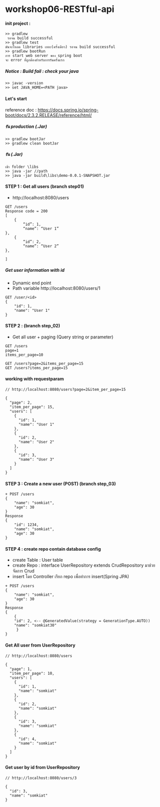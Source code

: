 # workshop06-RESTful-api
#### init project :
```
>> gradlew
 รอจน build successful
>> gradlew test 
มันจะโหลด libraries เยอะ(ครั้งเดียว) รอจน build successful
>> gradlew bootRun
การ start web server ของ spring boot 
จะ error ที่ถูกต้องสำหรับการรันครั้งแรก

```


##### Notice : Build fail : check your java 
```
>> javac -version
>> set JAVA_HOME=<PATH java>
```

#### Let's start
reference doc : https://docs.spring.io/spring-boot/docs/2.3.2.RELEASE/reference/html/

##### รัน production (.Jar) 
```
>> gradlew bootJar 
>> gradlew clean bootJar 
```

##### รัน (.Jar) 
```
เข้า folder \libs
>> java -jar //path
>> java -jar build\libs\demo-0.0.1-SNAPSHOT.jar

```
#### STEP 1 : Get all users   (branch step01)
+ http://localhost:8080/users
```
GET /users
Response code = 200
[
	{
		“id”: 1,
		“name”: “User 1”
},
	{
		“id”: 2,
		“name”: “User 2”
},

] 
```

##### Get user information with id 
+ Dynamic end point 
+ Path variable
http://localhost:8080/users/1
```
GET /user/<id>
{
    "id": 1,
    "name": "User 1"
}
```
#### STEP 2 : (branch step_02)
+ Get all user + paging (Query string or parameter)
```
GET /users
page=1
items_per_page=10

GET /users?page=2&items_per_page=15
GET /users?items_per_page=15
```

#### working with requestparam

```
// http://localhost:8080/users?page=2&item_per_page=15

{
  "page": 2,
  "item_per_page": 15,
  "users": [
    {
      "id": 1,
      "name": "User 1"
    },
    {
      "id": 2,
      "name": "User 2"
    },
    {
      "id": 3,
      "name": "User 3"
    }
  ]
}

```
#### STEP 3 : Create a new user (POST) (branch step_03)
```
+ POST /users
{
    "name": "somkiat",
    "age": 30
}
Response
{
    "id": 1234,
    "name": "somkiat",
    "age": 30
}
```
#### STEP 4 : create repo contain database config
+ create Table : User table
+ create Repo : interface UserRepository extends CrudRepository มาช่วยจัดการ Crud
+ insert โดย Controller เรียก repo เพื่อทำการ insert(Spring JPA)

```
+ POST /users
{
    "name": "somkiat",
    "age": 30
}
Response
{
    {
    "id": 2, <-- @GeneratedValue(strategy = GenerationType.AUTO))
    "name": "somkiat30"
     }
}
```
#### Get All user from UserRepository
```
// http://localhost:8080/users

{
  "page": 1,
  "item_per_page": 10,
  "users": [
    {
      "id": 1,
      "name": "somkiat"
    },
    {
      "id": 2,
      "name": "somkiat"
    },
    {
      "id": 3,
      "name": "somkiat"
    },
    {
      "id": 4,
      "name": "somkiat"
    }
  ]
}
```
#### Get user by id from UserRepository
```
// http://localhost:8080/users/3

{
  "id": 3,
  "name": "somkiat"
}
```
